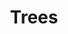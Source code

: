 ---
schema: default
title: Trees
organization: Dundee City Council
notes: >-
    public trees.
resources:
  - name: Trees CSV
  - url: >-
      https://data.dundeecity.gov.uk/dataset/d7de061a-2fc2-4cba-aa1b-4d0d15ef5c33/resource/e54ef90a-76e5-415e-a272-5e489d9f5c67/download/trees_public.csv
  - format: CSV

  - name: Trees CSV
  - url: >-
      https://data.dundeecity.gov.uk/dataset/d7de061a-2fc2-4cba-aa1b-4d0d15ef5c33/resource/43ead9bf-c66d-4eaf-81b0-5fb2b3a63f9a/download/species_nbn_dictionary.csv
  - format: CSV
license: Open Government Licence 3.0 (United Kingdom)
category:

  - Environment
maintainer: Dundee City Council
maintainer_email: someone@example.com
---